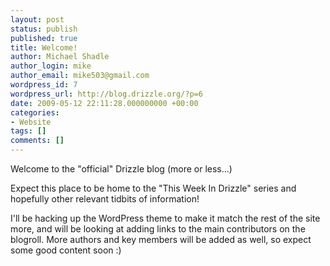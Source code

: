 ```yaml
---
layout: post
status: publish
published: true
title: Welcome!
author: Michael Shadle
author_login: mike
author_email: mike503@gmail.com
wordpress_id: 7
wordpress_url: http://blog.drizzle.org/?p=6
date: 2009-05-12 22:11:28.000000000 +00:00
categories:
- Website
tags: []
comments: []
---
```

Welcome to the "official" Drizzle blog (more or less...)

Expect this place to be home to the "This Week In Drizzle" series and hopefully other relevant tidbits of information!

I'll be hacking up the WordPress theme to make it match the rest of the site more, and will be looking at adding links to the main contributors on the blogroll. More authors and key members will be added as well, so expect some good content soon :)
